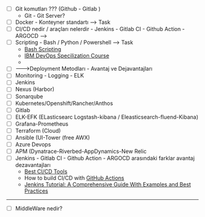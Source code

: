 - [ ] Git komutları ??? (Github - Gitlab )
	- Git - Git Server?
- [ ] Docker - Konteyner standartı --> Task
- [ ] CI/CD nedir / araçları nelerdir - Jenkins - Gitlab CI - Github Action - ARGOCD -->
- [ ] Scripting - Bash / Python / Powershell --> Task
	* [Bash Scripting](https://linuxconfig.org/bash-scripting-tutorial)
	* [IBM DevOps Specilization
Course](https://www.coursera.org/professional-certificates/devops-and-software-engineering?skipBrowseRedirect=true#courses)
	*
- [ ] --->Deployment Metodları - Avantaj ve Dejavantajları
- [ ] Monitoring - Logging - ELK
- [ ] Jenkins
- [ ] Nexus (Harbor)
- [ ] Sonarqube
- [ ] Kubernetes/Openshift/Rancher/Anthos
- [ ] Gitlab
- [ ] ELK-EFK (ELasticsearc Logstash-kibana / Eleasticsearch-fluend-Kibana)
- [ ] Grafana-Prometheus
- [ ] Terraform (Cloud)
- [ ] Ansible (UI-Tower (free AWX)
- [ ] Azure Devops
- [ ] APM (Dynatrace-Riverbed-AppDynamics-New Relic
- [ ] Jenkins - Gitlab CI - Github Action - ARGOCD arasındaki farklar avantaj dezavantajları
	- [Best CI/CD Tools](https://www.lambdatest.com/blog/best-ci-cd-tools/)
	- How to build CI/CD with [GitHub Actions](https://github.blog/2022-06-03-a-beginners-guide-to-ci-cd-and-automation-on-github/)
	- [Jenkins Tutorial: A Comprehensive Guide With Examples and Best Practices](https://www.lambdatest.com/learning-hub/jenkins)


---

- [ ] MiddleWare nedir?
